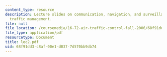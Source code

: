 ```yaml
---
content_type: resource
description: Lecture slides on communication, navigation, and surveillance in air
  traffic management.
file: null
file_location: /coursemedia/16-72-air-traffic-control-fall-2006/68f91dd3c8af00e1d0377d570bb9db74_lec2.pdf
file_type: application/pdf
resourcetype: Document
title: lec2.pdf
uid: 68f91dd3-c8af-00e1-d037-7d570bb9db74
---
```

